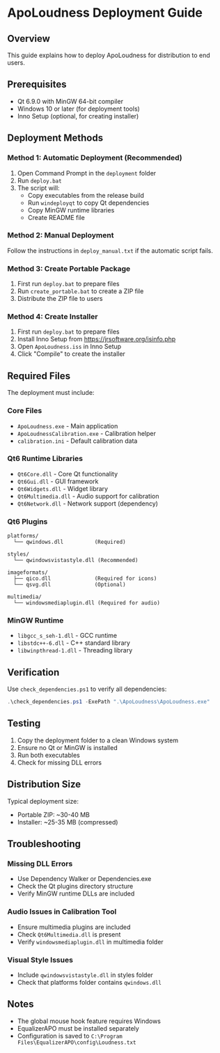 # ApoLoudness Deployment Guide

## Overview
This guide explains how to deploy ApoLoudness for distribution to end users.

## Prerequisites
- Qt 6.9.0 with MinGW 64-bit compiler
- Windows 10 or later (for deployment tools)
- Inno Setup (optional, for creating installer)

## Deployment Methods

### Method 1: Automatic Deployment (Recommended)
1. Open Command Prompt in the `deployment` folder
2. Run `deploy.bat`
3. The script will:
   - Copy executables from the release build
   - Run `windeployqt` to copy Qt dependencies
   - Copy MinGW runtime libraries
   - Create README file

### Method 2: Manual Deployment
Follow the instructions in `deploy_manual.txt` if the automatic script fails.

### Method 3: Create Portable Package
1. First run `deploy.bat` to prepare files
2. Run `create_portable.bat` to create a ZIP file
3. Distribute the ZIP file to users

### Method 4: Create Installer
1. First run `deploy.bat` to prepare files
2. Install Inno Setup from https://jrsoftware.org/isinfo.php
3. Open `ApoLoudness.iss` in Inno Setup
4. Click "Compile" to create the installer

## Required Files
The deployment must include:

### Core Files
- `ApoLoudness.exe` - Main application
- `ApoLoudnessCalibration.exe` - Calibration helper
- `calibration.ini` - Default calibration data

### Qt6 Runtime Libraries
- `Qt6Core.dll` - Core Qt functionality
- `Qt6Gui.dll` - GUI framework
- `Qt6Widgets.dll` - Widget library
- `Qt6Multimedia.dll` - Audio support for calibration
- `Qt6Network.dll` - Network support (dependency)

### Qt6 Plugins
```
platforms/
  └── qwindows.dll          (Required)
  
styles/
  └── qwindowsvistastyle.dll (Recommended)
  
imageformats/
  ├── qico.dll              (Required for icons)
  └── qsvg.dll              (Optional)
  
multimedia/
  └── windowsmediaplugin.dll (Required for audio)
```

### MinGW Runtime
- `libgcc_s_seh-1.dll` - GCC runtime
- `libstdc++-6.dll` - C++ standard library
- `libwinpthread-1.dll` - Threading library

## Verification
Use `check_dependencies.ps1` to verify all dependencies:
```powershell
.\check_dependencies.ps1 -ExePath ".\ApoLoudness\ApoLoudness.exe"
```

## Testing
1. Copy the deployment folder to a clean Windows system
2. Ensure no Qt or MinGW is installed
3. Run both executables
4. Check for missing DLL errors

## Distribution Size
Typical deployment size:
- Portable ZIP: ~30-40 MB
- Installer: ~25-35 MB (compressed)

## Troubleshooting

### Missing DLL Errors
- Use Dependency Walker or Dependencies.exe
- Check the Qt plugins directory structure
- Verify MinGW runtime DLLs are included

### Audio Issues in Calibration Tool
- Ensure multimedia plugins are included
- Check `Qt6Multimedia.dll` is present
- Verify `windowsmediaplugin.dll` in multimedia folder

### Visual Style Issues
- Include `qwindowsvistastyle.dll` in styles folder
- Check that platforms folder contains `qwindows.dll`

## Notes
- The global mouse hook feature requires Windows
- EqualizerAPO must be installed separately
- Configuration is saved to `C:\Program Files\EqualizerAPO\config\Loudness.txt`